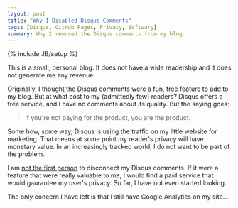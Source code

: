 ```yaml
---
layout: post
title: "Why I Disabled Disqus Comments"
tags: [Disqus, GitHub Pages, Privacy, Softwary]
summary: Why I removed the Disqus comments from my blog.
---
```

{% include JB/setup %}

This is a small, personal blog. It does not have a wide readership and it does not generate me any revenue.

Originally, I thought the Disqus comments were a fun, free feature to add to my blog. But at what cost to my (admittedly few) readers?  Disqus offers a free service, and I have no comments about its quality. But the saying goes:

> If you're not paying for the product, you are the product.

Some how, some way, Disqus is using the traffic on my little website for marketing. That means at some point my reader's privacy will have monetary value.  In an increasingly tracked world, I do not want to be part of the problem.

I am [not the first person](http://chrislema.com/killed-disqus-commenting/) to disconnect my Disqus comments. If it were a feature that were really valuable to me, I would find a paid service that would gaurantee my user's privacy. So far, I have not even started looking.

The only concern I have left is that I still have Google Analytics on my site...
